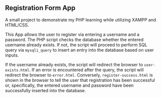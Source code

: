 ## Registration Form App

A small project to demonstrate my PHP learning while utilizing XAMPP and HTML/CSS.

This App allows the user to register via entering a username and a password. The PHP script
checks the database whether the entered username already exists. If not, the script will proceed 
to perform SQL query via `mysqli_query` to insert an entry into the database based on user inputs.

If the username already exists, the script will redirect the browser to `user-exists.html`. If an error is 
encountered after the query, the script will redirect the browser to `error.html`. Conversely, 
`register-success.html` is shown in the browser to tell the user that registration has been successful or, 
specifically, the entered username and password have been successfully inserted into the database.
